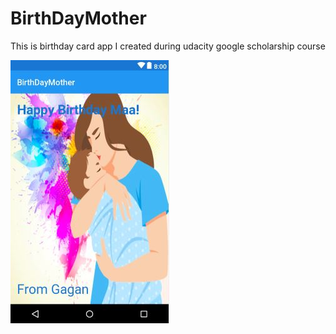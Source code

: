 # BirthDayMother
This is birthday card app I created during udacity  google scholarship course 


![](https://github.com/Gaganindoriya/BirthDayMother/blob/master/happybirthdaymotherbygagan.JPG)

